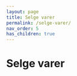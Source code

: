 ```yaml
---
layout: page
title: Selge varer
permalink: /selge-varer/
nav_order: 5
has_children: true
---
```


# Selge varer
